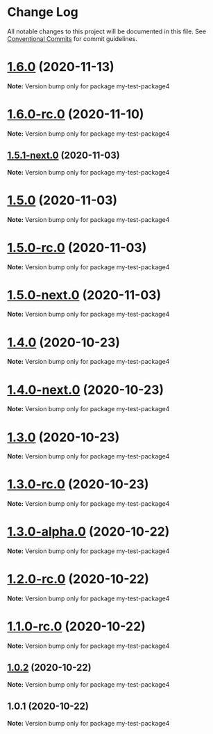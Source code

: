 # Change Log

All notable changes to this project will be documented in this file.
See [Conventional Commits](https://conventionalcommits.org) for commit guidelines.

# [1.6.0](https://github.com/vladar/lerna-repo/compare/my-test-package4@1.6.0-rc.0...my-test-package4@1.6.0) (2020-11-13)

**Note:** Version bump only for package my-test-package4





# [1.6.0-rc.0](https://github.com/vladar/lerna-repo/compare/my-test-package4@1.5.1-next.0...my-test-package4@1.6.0-rc.0) (2020-11-10)

**Note:** Version bump only for package my-test-package4






## [1.5.1-next.0](https://github.com/vladar/lerna-repo/compare/my-test-package4@1.5.0...my-test-package4@1.5.1-next.0) (2020-11-03)

**Note:** Version bump only for package my-test-package4





# [1.5.0](https://github.com/vladar/lerna-repo/compare/my-test-package4@1.5.0-rc.0...my-test-package4@1.5.0) (2020-11-03)

**Note:** Version bump only for package my-test-package4





# [1.5.0-rc.0](https://github.com/vladar/lerna-repo/compare/my-test-package4@1.5.0-next.0...my-test-package4@1.5.0-rc.0) (2020-11-03)

**Note:** Version bump only for package my-test-package4





# [1.5.0-next.0](https://github.com/vladar/lerna-repo/compare/my-test-package4@1.4.0...my-test-package4@1.5.0-next.0) (2020-11-03)

**Note:** Version bump only for package my-test-package4





# [1.4.0](https://github.com/vladar/lerna-repo/compare/my-test-package4@1.4.0-next.0...my-test-package4@1.4.0) (2020-10-23)

**Note:** Version bump only for package my-test-package4





# [1.4.0-next.0](https://github.com/vladar/lerna-repo/compare/my-test-package4@1.3.0...my-test-package4@1.4.0-next.0) (2020-10-23)

**Note:** Version bump only for package my-test-package4





# [1.3.0](https://github.com/vladar/lerna-repo/compare/my-test-package4@1.3.0-rc.0...my-test-package4@1.3.0) (2020-10-23)

**Note:** Version bump only for package my-test-package4





# [1.3.0-rc.0](https://github.com/vladar/lerna-repo/compare/my-test-package4@1.3.0-alpha.0...my-test-package4@1.3.0-rc.0) (2020-10-23)

**Note:** Version bump only for package my-test-package4





# [1.3.0-alpha.0](https://github.com/vladar/lerna-repo/compare/my-test-package4@1.2.0-rc.0...my-test-package4@1.3.0-alpha.0) (2020-10-22)

**Note:** Version bump only for package my-test-package4





# [1.2.0-rc.0](https://github.com/vladar/lerna-repo/compare/my-test-package4@1.0.2...my-test-package4@1.2.0-rc.0) (2020-10-22)

**Note:** Version bump only for package my-test-package4





# [1.1.0-rc.0](https://github.com/vladar/lerna-repo/compare/my-test-package4@1.0.2...my-test-package4@1.1.0-rc.0) (2020-10-22)

**Note:** Version bump only for package my-test-package4






## [1.0.2](https://github.com/vladar/lerna-repo/compare/my-test-package4@1.0.1...my-test-package4@1.0.2) (2020-10-22)

**Note:** Version bump only for package my-test-package4





## 1.0.1 (2020-10-22)

**Note:** Version bump only for package my-test-package4
